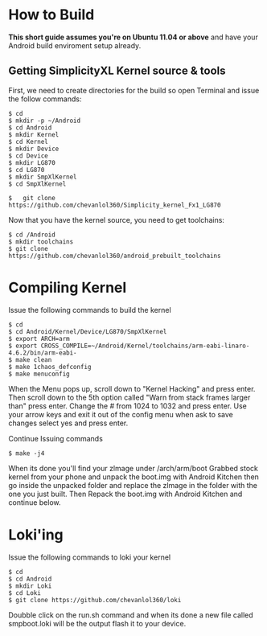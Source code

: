 How to Build
====================
**This short guide assumes you're on Ubuntu 11.04 or above** and have your Android build enviroment setup already.

Getting SimplicityXL Kernel source & tools
-------------------------------------------

First, we need to create directories for the build so open Terminal and issue the follow commands:

    $ cd 
    $ mkdir -p ~/Android
    $ cd Android
    $ mkdir Kernel
    $ cd Kernel
    $ mkdir Device
    $ cd Device
    $ mkdir LG870
    $ cd LG870
    $ mkdir SmpXlKernel
    $ cd SmpXlKernel

    $   git clone https://github.com/chevanlol360/Simplicity_kernel_Fx1_LG870

Now that you have the kernel source, you need to get toolchains:

    $ cd /Android
    $ mkdir toolchains
    $ git clone https://github.com/chevanlol360/android_prebuilt_toolchains

Compiling Kernel
====================
Issue the following commands to build the kernel

    $ cd
    $ cd Android/Kernel/Device/LG870/SmpXlKernel
    $ export ARCH=arm
    $ export CROSS_COMPILE=~/Android/Kernel/toolchains/arm-eabi-linaro-4.6.2/bin/arm-eabi-
    $ make clean 
    $ make 1chaos_defconfig
    $ make menuconfig

When the Menu pops up, scroll down to "Kernel Hacking" and press enter.
Then scroll down to the 5th option called "Warn from stack frames larger than" press enter.
Change the # from 1024 to 1032 and press enter.
Use your arrow keys and exit it out of the config menu when ask to save changes select yes and press enter.

Continue Issuing commands

    $ make -j4
    

When its done you'll find your zlmage under /arch/arm/boot Grabbed stock kernel from your phone and unpack the boot.img with Android Kitchen then go inside the unpacked folder and replace the zlmage in the folder with the one you just built. Then Repack the boot.img with Android Kitchen and continue below.

Loki'ing
====================
Issue the following commands to loki your kernel
    
    $ cd
    $ cd Android
    $ mkdir Loki
    $ cd Loki
    $ git clone https://github.com/chevanlol360/loki
    
Doubble click on the run.sh command and when its done a new file called smpboot.loki will be the output flash it to your device.   



